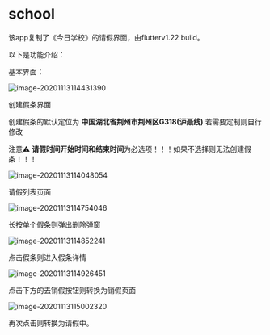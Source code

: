 # school

该app复制了《今日学校》的请假界面，由flutterv1.22 build。

以下是功能介绍：

基本界面：

![image-20201113114431390](typroa_images/image-20201113114431390.png)

创建假条界面

创建假条的默认定位为 **中国湖北省荆州市荆州区G318(沪聂线)** 若需要定制则自行修改

注意⚠️ **请假时间开始时间和结束时间**为必选项！！！如果不选择则无法创建假条！！！



![image-20201113114048054](typroa_images/image-20201113114048054.png)

请假列表页面

![image-20201113114754046](typroa_images/image-20201113114754046.png)

长按单个假条则弹出删除弹窗

![image-20201113114852241](typroa_images/image-20201113114852241.png)

点击假条则进入假条详情

![image-20201113114926451](typroa_images/image-20201113114926451.png)

点击下方的去销假按钮则转换为销假页面

![image-20201113115002320](typroa_images/image-20201113115002320.png)

再次点击则转换为请假中。
